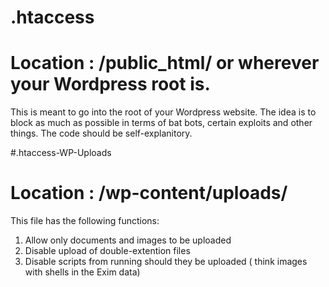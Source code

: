 # .htaccess
# Location : /public_html/ or wherever your Wordpress root is.
This is meant to go into the root of your Wordpress website.  The idea is to block as much as possible in terms of bat bots, certain exploits and other things.
The code should be self-explanitory.

#.htaccess-WP-Uploads
# Location : /wp-content/uploads/
This file has the following functions:
1.  Allow only documents and images to be uploaded
2.  Disable upload of double-extention files
3.  Disable scripts from running should they be uploaded ( think images with shells in the Exim data)
